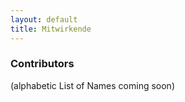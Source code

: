 ```yaml
---
layout: default
title: Mitwirkende
---
```


### Contributors

(alphabetic List of Names coming soon)